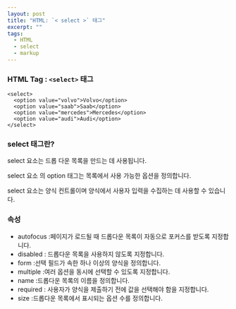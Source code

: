 ```yaml
---
layout: post
title: "HTML: `< select >` 태그"
excerpt: ""
tags: 
  - HTML
  - select
  - markup
---
```


### HTML Tag : `<select>` 태그
```
<select>
  <option value="volvo">Volvo</option>
  <option value="saab">Saab</option>
  <option value="mercedes">Mercedes</option>
  <option value="audi">Audi</option>
</select>
```
### select 태그란?

select 요소는 드롭 다운 목록을 만드는 데 사용됩니다.

select 요소 의 option 태그는 목록에서 사용 가능한 옵션을 정의합니다.

select 요소는 양식 컨트롤이며 양식에서 사용자 입력을 수집하는 데 사용할 수 있습니다.

### 속성

+ autofocus :페이지가 로드될 때 드롭다운 목록이 자동으로 포커스를 받도록 지정합니다.
+ disabled : 드롭다운 목록을 사용하지 않도록 지정합니다.
+ form :선택 필드가 속한 하나 이상의 양식을 정의합니다.
+ multiple :여러 옵션을 동시에 선택할 수 있도록 지정합니다.
+ name :드롭다운 목록의 이름을 정의합니다.
+ required : 사용자가 양식을 제출하기 전에 값을 선택해야 함을 지정합니다.
+ size :드롭다운 목록에서 표시되는 옵션 수를 정의합니다.
